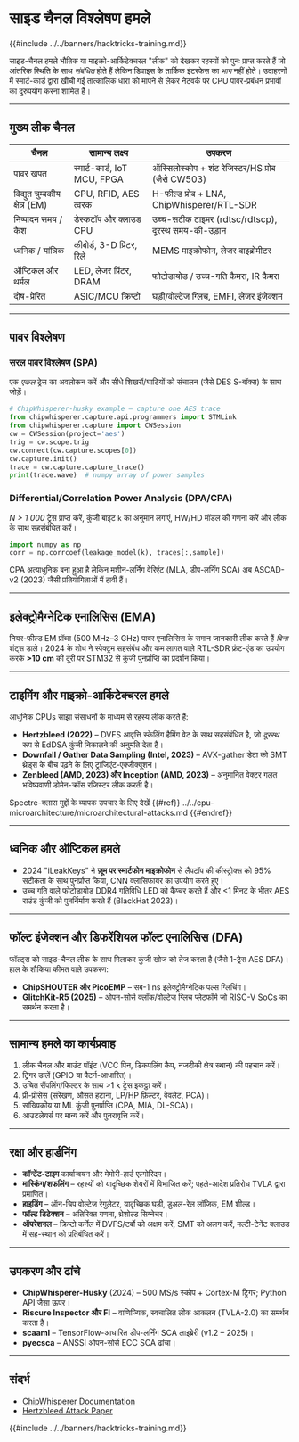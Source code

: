 # साइड चैनल विश्लेषण हमले

{{#include ../../banners/hacktricks-training.md}}

साइड-चैनल हमले भौतिक या माइक्रो-आर्किटेक्चरल "लीक" को देखकर रहस्यों को पुनः प्राप्त करते हैं जो आंतरिक स्थिति के साथ *संबंधित* होते हैं लेकिन डिवाइस के तार्किक इंटरफेस का *भाग* नहीं होते। उदाहरणों में स्मार्ट-कार्ड द्वारा खींची गई तात्कालिक धारा को मापने से लेकर नेटवर्क पर CPU पावर-प्रबंधन प्रभावों का दुरुपयोग करना शामिल है।

---

## मुख्य लीक चैनल

| चैनल | सामान्य लक्ष्य | उपकरण |
|---------|---------------|-----------------|
| पावर खपत | स्मार्ट-कार्ड, IoT MCU, FPGA | ऑस्सिलोस्कोप + शंट रेजिस्टर/HS प्रोब (जैसे CW503) |
| विद्युत चुम्बकीय क्षेत्र (EM) | CPU, RFID, AES त्वरक | H-फील्ड प्रोब + LNA, ChipWhisperer/RTL-SDR |
| निष्पादन समय / कैश | डेस्कटॉप और क्लाउड CPU | उच्च-सटीक टाइमर (rdtsc/rdtscp), दूरस्थ समय-की-उड़ान |
| ध्वनिक / यांत्रिक | कीबोर्ड, 3-D प्रिंटर, रिले | MEMS माइक्रोफोन, लेजर वाइब्रोमीटर |
| ऑप्टिकल और थर्मल | LED, लेजर प्रिंटर, DRAM | फोटोडायोड / उच्च-गति कैमरा, IR कैमरा |
| दोष-प्रेरित | ASIC/MCU क्रिप्टो | घड़ी/वोल्टेज ग्लिच, EMFI, लेजर इंजेक्शन |

---

## पावर विश्लेषण

### सरल पावर विश्लेषण (SPA)
एक *एकल* ट्रेस का अवलोकन करें और सीधे शिखरों/घाटियों को संचालन (जैसे DES S-बॉक्स) के साथ जोड़ें।
```python
# ChipWhisperer-husky example – capture one AES trace
from chipwhisperer.capture.api.programmers import STMLink
from chipwhisperer.capture import CWSession
cw = CWSession(project='aes')
trig = cw.scope.trig
cw.connect(cw.capture.scopes[0])
cw.capture.init()
trace = cw.capture.capture_trace()
print(trace.wave)  # numpy array of power samples
```
### Differential/Correlation Power Analysis (DPA/CPA)
*N > 1 000* ट्रेस प्राप्त करें, कुंजी बाइट `k` का अनुमान लगाएं, HW/HD मॉडल की गणना करें और लीक के साथ सहसंबंधित करें।
```python
import numpy as np
corr = np.corrcoef(leakage_model(k), traces[:,sample])
```
CPA अत्याधुनिक बना हुआ है लेकिन मशीन-लर्निंग वेरिएंट (MLA, डीप-लर्निंग SCA) अब ASCAD-v2 (2023) जैसी प्रतियोगिताओं में हावी हैं।

---

## इलेक्ट्रोमैग्नेटिक एनालिसिस (EMA)
नियर-फील्ड EM प्रॉब्स (500 MHz–3 GHz) पावर एनालिसिस के समान जानकारी लीक करते हैं *बिना* शंट्स डाले। 2024 के शोध ने स्पेक्ट्रम सहसंबंध और कम लागत वाले RTL-SDR फ्रंट-एंड का उपयोग करके **>10 cm** की दूरी पर STM32 से कुंजी पुनर्प्राप्ति का प्रदर्शन किया।

---

## टाइमिंग और माइक्रो-आर्किटेक्चरल हमले
आधुनिक CPUs साझा संसाधनों के माध्यम से रहस्य लीक करते हैं:
* **Hertzbleed (2022)** – DVFS आवृत्ति स्केलिंग हैमिंग वेट के साथ सहसंबंधित है, जो *दूरस्थ* रूप से EdDSA कुंजी निकालने की अनुमति देता है।
* **Downfall / Gather Data Sampling (Intel, 2023)** – AVX-gather डेटा को SMT थ्रेड्स के बीच पढ़ने के लिए ट्रांजिएंट-एक्जीक्यूशन।
* **Zenbleed (AMD, 2023) और Inception (AMD, 2023)** – अनुमानित वेक्टर गलत भविष्यवाणी डोमेन-क्रॉस रजिस्टर लीक करती है।

Spectre-क्लास मुद्दों के व्यापक उपचार के लिए देखें {{#ref}}
../../cpu-microarchitecture/microarchitectural-attacks.md
{{#endref}}

---

## ध्वनिक और ऑप्टिकल हमले
* 2024 "​iLeakKeys" ने **ज़ूम पर स्मार्टफोन माइक्रोफोन** से लैपटॉप की कीस्ट्रोक्स को 95% सटीकता के साथ पुनर्प्राप्त किया, CNN क्लासिफायर का उपयोग करते हुए।
* उच्च गति वाले फोटोडायोड DDR4 गतिविधि LED को कैप्चर करते हैं और <1 मिनट के भीतर AES राउंड कुंजी को पुनर्निर्माण करते हैं (BlackHat 2023)।

---

## फॉल्ट इंजेक्शन और डिफरेंशियल फॉल्ट एनालिसिस (DFA)
फॉल्ट्स को साइड-चैनल लीक के साथ मिलाकर कुंजी खोज को तेज करता है (जैसे 1-ट्रेस AES DFA)। हाल के शौकिया कीमत वाले उपकरण:
* **ChipSHOUTER और PicoEMP** – सब-1 ns इलेक्ट्रोमैग्नेटिक पल्स ग्लिचिंग।
* **GlitchKit-R5 (2025)** – ओपन-सोर्स क्लॉक/वोल्टेज ग्लिच प्लेटफॉर्म जो RISC-V SoCs का समर्थन करता है।

---

## सामान्य हमले का कार्यप्रवाह
1. लीक चैनल और माउंट पॉइंट (VCC पिन, डिकपलिंग कैप, नजदीकी क्षेत्र स्थान) की पहचान करें।
2. ट्रिगर डालें (GPIO या पैटर्न-आधारित)।
3. उचित सैंपलिंग/फिल्टर के साथ >1 k ट्रेस इकट्ठा करें।
4. प्री-प्रोसेस (संरेखण, औसत हटाना, LP/HP फ़िल्टर, वेवलेट, PCA)।
5. सांख्यिकीय या ML कुंजी पुनर्प्राप्ति (CPA, MIA, DL-SCA)।
6. आउटलेयर्स पर मान्य करें और पुनरावृत्ति करें।

---

## रक्षा और हार्डनिंग
* **कॉन्टेंट-टाइम** कार्यान्वयन और मेमोरी-हार्ड एल्गोरिदम।
* **मास्किंग/शफलिंग** – रहस्यों को यादृच्छिक शेयरों में विभाजित करें; पहले-आदेश प्रतिरोध TVLA द्वारा प्रमाणित।
* **हाइडिंग** – ऑन-चिप वोल्टेज रेगुलेटर, यादृच्छिक घड़ी, डुअल-रेल लॉजिक, EM शील्ड।
* **फॉल्ट डिटेक्शन** – अतिरिक्त गणना, थ्रेशोल्ड सिग्नेचर।
* **ऑपरेशनल** – क्रिप्टो कर्नेल में DVFS/टर्बो को अक्षम करें, SMT को अलग करें, मल्टी-टेनेंट क्लाउड में सह-स्थान को प्रतिबंधित करें।

---

## उपकरण और ढांचे
* **ChipWhisperer-Husky** (2024) – 500 MS/s स्कोप + Cortex-M ट्रिगर; Python API जैसा ऊपर।
* **Riscure Inspector और FI** – वाणिज्यिक, स्वचालित लीक आकलन (TVLA-2.0) का समर्थन करता है।
* **scaaml** – TensorFlow-आधारित डीप-लर्निंग SCA लाइब्रेरी (v1.2 – 2025)।
* **pyecsca** – ANSSI ओपन-सोर्स ECC SCA ढांचा।

---

## संदर्भ

* [ChipWhisperer Documentation](https://chipwhisperer.readthedocs.io/en/latest/)
* [Hertzbleed Attack Paper](https://www.hertzbleed.com/)


{{#include ../../banners/hacktricks-training.md}}
